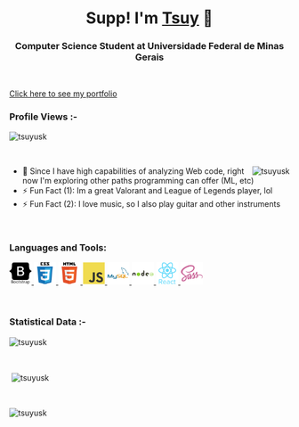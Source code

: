<h1 align="center">Supp! I'm <a href="https://rafaelsantana.vercel.app">Tsuy</a> 👋</h1>
<h3 align="center">Computer Science Student at Universidade Federal de Minas Gerais</h3>

<br>

 <a href="https://rafaelsantana.vercel.app">Click here to see my portfolio</a>

<p align="right"> <h3>Profile Views :-</h3> <img src="https://komarev.com/ghpvc/?username=tsuyusk&label=Profile%20views&color=0e75b6&style=flat"
    alt="tsuyusk" /> 
  </p>

<br>

<p><img align="right" src="https://github.com/tsuyusk/tsuyusk/blob/main/animation_500_kxa883sd.gif" alt="tsuyusk" /></p>

- 🌱 Since I have high capabilities of analyzing Web code, right now I'm exploring other paths programming can offer (ML, etc)
- ⚡ Fun Fact (1): Im a great Valorant and League of Legends player, lol
- ⚡ Fun Fact (2): I love music, so I also play guitar and other instruments

<br>

<h3 align="left">Languages and Tools:</h3>
<p align="left">
    <a href="https://getbootstrap.com" target="_blank" rel="noreferrer">
      <img src="https://raw.githubusercontent.com/devicons/devicon/master/icons/bootstrap/bootstrap-plain-wordmark.svg"
      alt="bootstrap" width="40" height="40" />
      </a>
      <a href="https://www.w3schools.com/css/" target="_blank"
    rel="noreferrer"> <img
      src="https://raw.githubusercontent.com/devicons/devicon/master/icons/css3/css3-original-wordmark.svg" alt="css3"
      width="40" height="40" />
      </a>
      <a href="https://www.w3.org/html/" target="_blank" rel="noreferrer"> <img
      src="https://raw.githubusercontent.com/devicons/devicon/master/icons/html5/html5-original-wordmark.svg"
      alt="html5" width="40" height="40" />
      </a>
      <a href="https://developer.mozilla.org/en-US/docs/Web/JavaScript" target="_blank"
    rel="noreferrer"> <img
      src="https://raw.githubusercontent.com/devicons/devicon/master/icons/javascript/javascript-original.svg"
      alt="javascript" width="40" height="40" />
      </a>
      <a href="https://www.mysql.com/" target="_blank" rel="noreferrer"> <img
      src="https://raw.githubusercontent.com/devicons/devicon/master/icons/mysql/mysql-original-wordmark.svg"
      alt="mysql" width="40" height="40" />
      </a>
      </a> <a href="https://nodejs.org" target="_blank" rel="noreferrer"> <img
      src="https://raw.githubusercontent.com/devicons/devicon/master/icons/nodejs/nodejs-original-wordmark.svg"
      alt="nodejs" width="40" height="40" />
      </a>
      <a href="https://reactjs.org/" target="_blank" rel="noreferrer"> <img
      src="https://raw.githubusercontent.com/devicons/devicon/master/icons/react/react-original-wordmark.svg"
      alt="react" width="40" height="40" />
      </a>
      <a href="https://sass-lang.com" target="_blank" rel="noreferrer"> <img
      src="https://raw.githubusercontent.com/devicons/devicon/master/icons/sass/sass-original.svg" alt="sass" width="40"
      height="40" />
      </a>
    </p>
<br>

<h3>Statistical Data :-</h3>
<p><img align="center"
    src="https://github-readme-stats.vercel.app/api/top-langs?username=tsuyusk&show_icons=true&locale=en&bg_color=0d1117&text_color=ffffff&layout=compact"
    alt="tsuyusk" 
    bg_color=#808080/></p>

<br>

<p>&nbsp;<img align="center" src="https://github-readme-stats.vercel.app/api?username=tsuyusk&show_icons=true&locale=en&bg_color=0d1117&text_color=ffffff&repo=convoychat"
    alt="tsuyusk" /></p>

<br>

<p><img align="center" src="https://github-readme-streak-stats.herokuapp.com/?user=Tsuyusk&theme=dark&background=0d1117&date_format=M%20j%5B%2C%20Y%5D" alt="tsuyusk" /></p>
      
<p align="left"> <a href="https://twitter.com/" target="blank"><img
      src="https://img.shields.io/twitter/follow/?logo=twitter&style=for-the-badge" alt="" /></a> </p>

